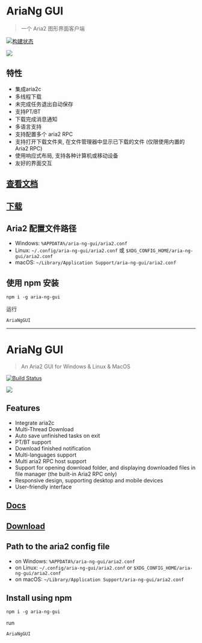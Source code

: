 
# AriaNg GUI

> 一个 Aria2 图形界面客户端

[![构建状态](https://dev.azure.com/xmader/apps/_apis/build/status/aria-ng-gui)](https://dev.azure.com/xmader/apps/_build/latest?definitionId=1)

![](https://aria-ng.xmader.com/Screenshot1.png)

## 特性

* 集成aria2c
* 多线程下载
* 未完成任务退出自动保存 <!-- (Bug: 需要暂停才能保存进度) -->
* 支持PT/BT
* 下载完成消息通知
* 多语言支持
* 支持配置多个 aria2 RPC
* 支持打开下载文件夹, 在文件管理器中显示已下载的文件 (仅限使用内置的Aria2 RPC)
* 使用响应式布局, 支持各种计算机或移动设备
* 友好的界面交互

## [查看文档](https://aria-ng.xmader.com/)

## [下载](https://github.com/Xmader/aria-ng-gui/releases/latest)

## Aria2 配置文件路径

* Windows: `%APPDATA%/aria-ng-gui/aria2.conf`
* Linux: `~/.config/aria-ng-gui/aria2.conf` 或 `$XDG_CONFIG_HOME/aria-ng-gui/aria2.conf`
* macOS: `~/Library/Application Support/aria-ng-gui/aria2.conf`

## 使用 npm 安装

```
npm i -g aria-ng-gui
```

运行

```
AriaNgGUI
```

---

# AriaNg GUI

> An Aria2 GUI for Windows & Linux & MacOS

[![Build Status](https://dev.azure.com/xmader/aria-ng-gui/_apis/build/status/aria-ng-gui-darwin)](https://dev.azure.com/xmader/aria-ng-gui/_build/latest?definitionId=1)

![](https://aria-ng.xmader.com/en/Screenshot1.png)

## Features

* Integrate aria2c
* Multi-Thread Download
* Auto save unfinished tasks on exit
* PT/BT support
* Download finished notification
* Multi-languages support
* Multi aria2 RPC host support
* Support for opening download folder, and displaying downloaded files in file manager (the built-in Aria2 RPC only)
* Responsive design, supporting desktop and mobile devices
* User-friendly interface

## [Docs](https://aria-ng.xmader.com/#/en/README)

## [Download](https://github.com/Xmader/aria-ng-gui/releases/latest)

## Path to the aria2 config file

* on Windows: `%APPDATA%/aria-ng-gui/aria2.conf`
* on Linux: `~/.config/aria-ng-gui/aria2.conf` or `$XDG_CONFIG_HOME/aria-ng-gui/aria2.conf`
* on macOS: `~/Library/Application Support/aria-ng-gui/aria2.conf`

## Install using npm

```
npm i -g aria-ng-gui
```

run

```
AriaNgGUI
```
